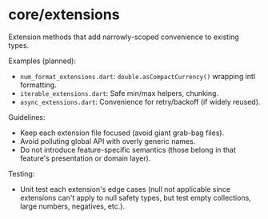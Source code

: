 # core/extensions

Extension methods that add narrowly-scoped convenience to existing types.

Examples (planned):

- `num_format_extensions.dart`: `double.asCompactCurrency()` wrapping intl formatting.
- `iterable_extensions.dart`: Safe min/max helpers, chunking.
- `async_extensions.dart`: Convenience for retry/backoff (if widely reused).

Guidelines:

- Keep each extension file focused (avoid giant grab-bag files).
- Avoid polluting global API with overly generic names.
- Do not introduce feature-specific semantics (those belong in that feature's presentation or domain layer).

Testing:

- Unit test each extension's edge cases (null not applicable since extensions can't apply to null safety types, but test empty collections, large numbers, negatives, etc.).
